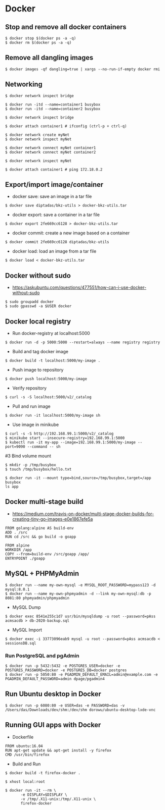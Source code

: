 # Docker

## Stop and remove all docker containers

```
$ docker stop $(docker ps -a -q)
$ docker rm $(docker ps -a -q)
```

## Remove all dangling images

```
$ docker images -qf dangling=true | xargs --no-run-if-empty docker rmi
```

## Networking

```
$ docker network inspect bridge

$ docker run -itd --name=container1 busybox
$ docker run -itd --name=container2 busybox

$ docker network inspect bridge

$ docker attach container1 # ifconfig (ctrl-p + ctrl-q)

$ docker network create myNet
$ docker network inspect myNet

$ docker network connect myNet container1
$ docker network connect myNet container2

$ docker network inspect myNet

$ docker attach container1 # ping 172.18.0.2
```

## Export/import image/container

- docker save: save an image in a tar file

```
$ docker save diptadas/bkz-utils > docker-bkz-utils.tar
```

- docker export: save a container in a tar file

```
$ docker export 2fe669cc6128 > docker-bkz-utils.tar
```

- docker commit: create a new image based on a container

```
$ docker commit 2fe669cc6128 diptadas/bkz-utils
```

- docker load: load an image from a tar file

```
$ docker load < docker-bkz-utils.tar
```

## Docker without sudo

- https://askubuntu.com/questions/477551/how-can-i-use-docker-without-sudo

```
$ sudo groupadd docker
$ sudo gpasswd -a $USER docker
```

## Docker local registry

- Run docker-registry at localhost:5000

```
$ docker run -d -p 5000:5000 --restart=always --name registry registry
```

- Build and tag docker image

```
$ docker build -t localhost:5000/my-image .
```

- Push image to repository

```
$ docker push localhost:5000/my-image
```

- Verify repository

```
$ curl -s -S localhost:5000/v2/_catalog
```

- Pull and run image

```
$ docker run -it localhost:5000/my-image sh
```

- Use image in minikube

```
$ curl -s -S http://192.168.99.1:5000/v2/_catalog
$ minikube start --insecure-registry=192.168.99.1:5000
$ kubectl run -it my-app --image=192.168.99.1:5000/my-image --port=9090 --command -- sh
```

#3 Bind volume mount

```
$ mkdir -p /tmp/busybox
$ touch /tmp/busybox/hello.txt

$ docker run -it --mount type=bind,source=/tmp/busybox,target=/app busybox
ls app  
```

## Docker multi-stage build

- https://medium.com/travis-on-docker/multi-stage-docker-builds-for-creating-tiny-go-images-e0e1867efe5a

```
FROM golang:alpine AS build-env
ADD . /src
RUN cd /src && go build -o goapp

FROM alpine
WORKDIR /app
COPY --from=build-env /src/goapp /app/
ENTRYPOINT ./goapp
```

## MySQL + PHPMyAdmin

```
$ docker run --name my-own-mysql -e MYSQL_ROOT_PASSWORD=mypass123 -d mysql:8.0.1
$ docker run --name my-own-phpmyadmin -d --link my-own-mysql:db -p 8081:80 phpmyadmin/phpmyadmin
```

- MySQL Dump

```
$ docker exec 8541e255c1d7 usr/bin/mysqldump -u root --password=pAss acmsacdb > db-2020-backup.sql
```

- MySQL Import

```
$ docker exec -i 33773096eab9 mysql -u root --password=pAss acmsacdb < sessionsDB.sql
```

### Run PostgreSQL and pgAdmin

```
$ docker run -p 5432:5432 -e POSTGRES_USER=docker -e POSTGRES_PASSWORD=docker -e POSTGRES_DB=docker postgres
$ docker run -p 5050:80 -e PGADMIN_DEFAULT_EMAIL=admin@example.com -e PGADMIN_DEFAULT_PASSWORD=admin dpage/pgadmin4
```

## Run Ubuntu desktop in Docker

```
$ docker run -p 6080:80 -e USER=das -e PASSWORD=das -v /Users/das/Downloads/dev/shm:/dev/shm dorowu/ubuntu-desktop-lxde-vnc
```

## Running GUI apps with Docker

- Dockerfile

```
FROM ubuntu:16.04
RUN apt-get update && apt-get install -y firefox
CMD /usr/bin/firefox
```

- Build and Run

```
$ docker build -t firefox-docker .

$ xhost local:root

$ docker run -it --rm \
       -e DISPLAY=$DISPLAY \
       -v /tmp/.X11-unix:/tmp/.X11-unix \
       firefox-docker
```
